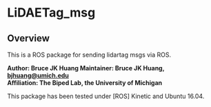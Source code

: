 # LiDAETag_msg
## Overview

This is a ROS package for sending lidartag msgs via ROS.

**Author: Bruce JK Huang
Maintainer: Bruce JK Huang, bjhuang@umich.edu  
Affiliation: The Biped Lab, the University of Michigan**

This package has been tested under [ROS] Kinetic and Ubuntu 16.04.

